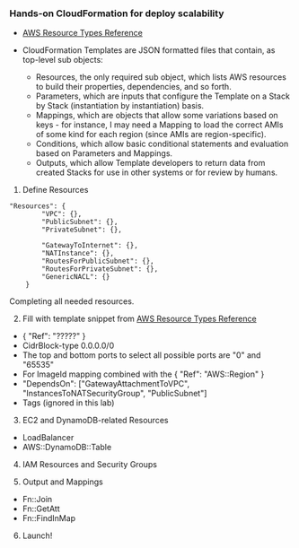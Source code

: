 ### Hands-on CloudFormation for deploy scalability

* [AWS Resource Types Reference](http://docs.aws.amazon.com/AWSCloudFormation/latest/UserGuide/aws-template-resource-type-ref.html)

* CloudFormation Templates are JSON formatted files that contain, as top-level sub objects:
  - Resources, the only required sub object, which lists AWS resources to build their properties, dependencies, and so forth.
  - Parameters, which are inputs that configure the Template on a Stack by Stack (instantiation by instantiation) basis.
  - Mappings, which are objects that allow some variations based on keys - for instance, I may need a Mapping to load the correct AMIs of some kind for each region (since AMIs are region-specific).
  - Conditions, which allow basic conditional statements and evaluation based on Parameters and Mappings.
  - Outputs, which allow Template developers to return data from created Stacks for use in other systems or for review by humans.
  
1. Define Resources
```
"Resources": {
        "VPC": {},
        "PublicSubnet": {},
        "PrivateSubnet": {},

        "GatewayToInternet": {},
        "NATInstance": {},
        "RoutesForPublicSubnet": {},
        "RoutesForPrivateSubnet": {},
        "GenericNACL": {}
    }
```

Completing all needed resources.

2. Fill with template snippet from [AWS Resource Types Reference](http://docs.aws.amazon.com/AWSCloudFormation/latest/UserGuide/aws-template-resource-type-ref.html)
* { "Ref": "?????" }
* CidrBlock-type 0.0.0.0/0
* The top and bottom ports to select all possible ports are "0" and "65535"
* For ImageId mapping combined with the { "Ref": "AWS::Region" }
* "DependsOn": ["GatewayAttachmentToVPC", "InstancesToNATSecurityGroup", "PublicSubnet"]
* Tags (ignored in this lab)
	
3. EC2 and DynamoDB-related Resources
* LoadBalancer
* AWS::DynamoDB::Table

4. IAM Resources and Security Groups

5. Output and Mappings
* Fn::Join
* Fn::GetAtt
* Fn::FindInMap

6. Launch!

